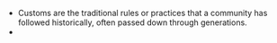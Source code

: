 - Customs are the traditional rules or practices that a community has followed historically, often passed down through generations.
- 